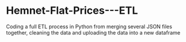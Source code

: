 # Hemnet-Flat-Prices---ETL
Coding a full ETL process in Python from merging several JSON files together, cleaning the data and uploading the data into a new dataframe
